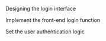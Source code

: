 Designing the login interface

Implement the front-end login function

Set the user authentication logic

